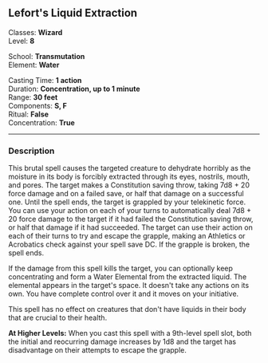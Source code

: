 ## Lefort's Liquid Extraction

Classes: **Wizard**  
Level: **8**  

School: **Transmutation**  
Element: **Water**  

Casting Time: **1 action**  
Duration: **Concentration, up to 1 minute**  
Range: **30 feet**  
Components: **S, F**  
Ritual: **False**  
Concentration: **True**  

------

### Description

This brutal spell causes the targeted creature to dehydrate horribly as the moisture in its body is forcibly extracted through its eyes, nostrils, mouth, and pores. The target makes a Constitution saving throw, taking 7d8 + 20 force damage and on a failed save, or half that damage on a successful one. Until the spell ends, the target is grappled by your telekinetic force. You can use your action on each of your turns to automatically deal 7d8 + 20 force damage to the target if it had failed the Constitution saving throw, or half that damage if it had succeeded. The target can use their action on each of their turns to try and escape the grapple, making an Athletics or Acrobatics check against your spell save DC. If the grapple is broken, the spell ends.

If the damage from this spell kills the target, you can optionally keep concentrating and form a Water Elemental from the extracted liquid. The elemental appears in the target's space. It doesn't take any actions on its own. You have complete control over it and it moves on your initiative.

This spell has no effect on creatures that don't have liquids in their body that are crucial to their health.

**At Higher Levels:** When you cast this spell with a 9th-level spell slot, both the initial and reocurring damage increases by 1d8 and the target has disadvantage on their attempts to escape the grapple.
